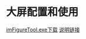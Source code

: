 # 大屏配置和使用
<a href="images/imTagTool.apk" target="_blank">imFigureTool.exe下载</a>
[说明链接](./images/大屏显示配置说明.pdf)